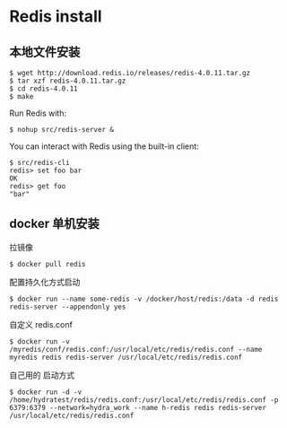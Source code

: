 # Redis install


## 本地文件安装

```
$ wget http://download.redis.io/releases/redis-4.0.11.tar.gz
$ tar xzf redis-4.0.11.tar.gz
$ cd redis-4.0.11
$ make
```

Run Redis with:
```
$ nohup src/redis-server &
```

You can interact with Redis using the built-in client:
```
$ src/redis-cli
redis> set foo bar
OK
redis> get foo
"bar"
```
## docker 单机安装

拉镜像

```
$ docker pull redis
```
配置持久化方式启动

```
$ docker run --name some-redis -v /docker/host/redis:/data -d redis redis-server --appendonly yes
```

自定义 redis.conf

```
$ docker run -v /myredis/conf/redis.conf:/usr/local/etc/redis/redis.conf --name myredis redis redis-server /usr/local/etc/redis/redis.conf
```
自己用的 启动方式

```
$ docker run -d -v /home/hydratest/redis/redis.conf:/usr/local/etc/redis/redis.conf -p 6379:6379 --network=hydra_work --name h-redis redis redis-server /usr/local/etc/redis/redis.conf

```
